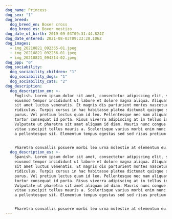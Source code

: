 ```yaml
---
dog_name: Princess
dog_sex: "1"
dog_breed:
  dog_breed_en: Boxer cross
  dog_breed_es: Boxer mestizo
dog_date_of_birth: 2019-09-03T09:31:44.824Z
dog_date_entered: 2021-08-03T09:33:28.106Z
dog_images:
  - img_20210821_092355-01.jpeg
  - img_20210821_092256-01.jpeg
  - img_20210821_094314-02.jpeg
dog_ppp: "0"
dog_sociability:
  dog_sociability_children: "1"
  dog_sociability_dogs: "1"
  dog_sociability_cats: "2"
dog_description:
  dog_description_en: >-
    English. Lorem ipsum dolor sit amet, consectetur adipiscing elit, sed do
    eiusmod tempor incididunt ut labore et dolore magna aliqua. Aliquam purus
    sit amet luctus venenatis. Et magnis dis parturient montes nascetur
    ridiculus. Turpis cursus in hac habitasse platea dictumst quisque sagittis
    purus. Vel pretium lectus quam id leo. Pellentesque nec nam aliquam sem et
    tortor consequat id porta. Risus viverra adipiscing at in tellus integer.
    Vulputate ut pharetra sit amet aliquam id diam. Mauris nunc congue nisi
    vitae suscipit tellus mauris a. Scelerisque varius morbi enim nunc faucibus
    a pellentesque sit. Elementum tempus egestas sed sed risus pretium quam.


    Pharetra convallis posuere morbi leo urna molestie at elementum eu. Aliquet sagittis id consectetur purus ut. Risus sed vulputate odio ut enim blandit volutpat maecenas volutpat. Vulputate enim nulla aliquet porttitor lacus luctus. Mauris nunc congue nisi vitae suscipit tellus mauris a diam. Proin fermentum leo vel orci. Sed libero enim sed faucibus. Augue eget arcu dictum varius duis at consectetur lorem. Praesent tristique magna sit amet purus gravida quis blandit turpis. Non enim praesent elementum facilisis leo vel fringilla est ullamcorper. Malesuada fames ac turpis egestas maecenas pharetra convallis posuere morbi.
  dog_description_es: >-
    Spanish. Lorem ipsum dolor sit amet, consectetur adipiscing elit, sed do
    eiusmod tempor incididunt ut labore et dolore magna aliqua. Aliquam purus
    sit amet luctus venenatis. Et magnis dis parturient montes nascetur
    ridiculus. Turpis cursus in hac habitasse platea dictumst quisque sagittis
    purus. Vel pretium lectus quam id leo. Pellentesque nec nam aliquam sem et
    tortor consequat id porta. Risus viverra adipiscing at in tellus integer.
    Vulputate ut pharetra sit amet aliquam id diam. Mauris nunc congue nisi
    vitae suscipit tellus mauris a. Scelerisque varius morbi enim nunc faucibus
    a pellentesque sit. Elementum tempus egestas sed sed risus pretium quam.


    Pharetra convallis posuere morbi leo urna molestie at elementum eu. Aliquet sagittis id consectetur purus ut. Risus sed vulputate odio ut enim blandit volutpat maecenas volutpat. Vulputate enim nulla aliquet porttitor lacus luctus. Mauris nunc congue nisi vitae suscipit tellus mauris a diam. Proin fermentum leo vel orci. Sed libero enim sed faucibus. Augue eget arcu dictum varius duis at consectetur lorem. Praesent tristique magna sit amet purus gravida quis blandit turpis. Non enim praesent elementum facilisis leo vel fringilla est ullamcorper. Malesuada fames ac turpis egestas maecenas pharetra convallis posuere morbi.
---
```

